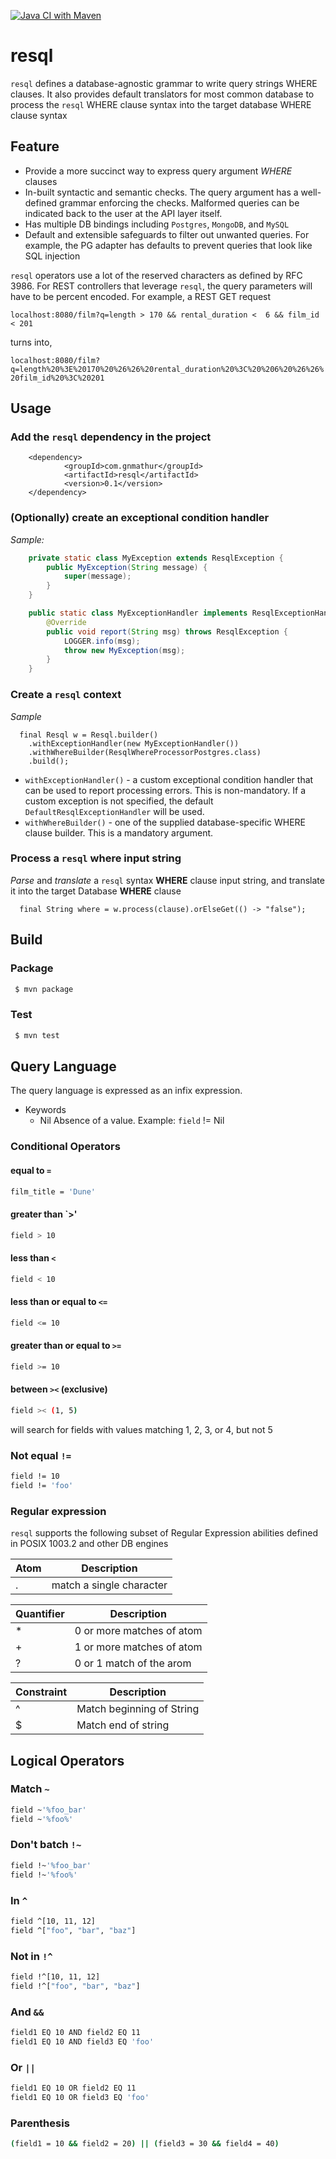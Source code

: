 [![Java CI with Maven](https://github.com/gnmathur/resql/actions/workflows/maven.yml/badge.svg?branch=main)](https://github.com/gnmathur/resql/actions/workflows/maven.yml)

# resql
`resql` defines a database-agnostic grammar to write query strings WHERE clauses. It also provides default translators for most common database to process the `resql` WHERE
clause syntax into the target database WHERE clause syntax

## Feature
* Provide a more succinct way to express query argument _WHERE_ clauses
* In-built syntactic and semantic checks. The query argument has a well-defined grammar enforcing the checks. Malformed queries can be indicated back to the user at the API layer itself.
* Has multiple DB bindings including `Postgres`, `MongoDB`, and `MySQL`
* Default and extensible safeguards to filter out unwanted queries. For example, the PG adapter has defaults to prevent queries that look like SQL injection

`resql` operators use a lot of the reserved characters as defined by RFC 3986. For REST controllers that leverage `resql`, the query parameters will have to be percent encoded. For example, a
REST GET request

`localhost:8080/film?q=length > 170 && rental_duration <  6 && film_id < 201`

turns into,

`localhost:8080/film?q=length%20%3E%20170%20%26%26%20rental_duration%20%3C%20%206%20%26%26%20film_id%20%3C%20201`

## Usage
### Add the `resql` dependency in the project

```
	<dependency>
			<groupId>com.gnmathur</groupId>
			<artifactId>resql</artifactId>
			<version>0.1</version>
	</dependency>
```

### (Optionally) create an exceptional condition handler
_Sample:_
```java
    private static class MyException extends ResqlException {
        public MyException(String message) {
            super(message);
        }
    }

    public static class MyExceptionHandler implements ResqlExceptionHandler {
        @Override
        public void report(String msg) throws ResqlException {
            LOGGER.info(msg);
            throw new MyException(msg);
        }
    }
```

### Create a `resql` context
_Sample_
```
  final Resql w = Resql.builder()
    .withExceptionHandler(new MyExceptionHandler())
    .withWhereBuilder(ResqlWhereProcessorPostgres.class)
    .build();
```

- `withExceptionHandler()` - a custom exceptional condition handler that can be used to report processing errors. This 
is non-mandatory. If a custom exception is not specified, the default `DefaultResqlExceptionHandler` will be used.
- `withWhereBuilder()` - one of the supplied database-specific WHERE clause builder. This is a mandatory
argument.

### Process a `resql` where input string
_Parse_ and _translate_ a `resql` syntax __WHERE__ clause input string, and translate it into the target Database __WHERE__ clause

```
  final String where = w.process(clause).orElseGet(() -> "false");
```

## Build

### Package
```bash
 $ mvn package
```

### Test
```bash
 $ mvn test
```

## Query Language
The query language is expressed as an infix expression.

* Keywords
    * Nil Absence of a value. Example: `field` != Nil

### Conditional Operators

#### equal to `=`
```bash
film_title = 'Dune'
```

#### greater than `>'
```bash
field > 10
```
#### less than `<`
```bash
field < 10
```
#### less than or equal to `<=`
```bash
field <= 10
```
#### greater than or equal to `>=`
```bash
field >= 10
```
#### between `><` (exclusive)
```bash
field >< (1, 5)
```
will search for fields with values matching 1, 2, 3, or 4, but not 5
### Not equal `!=`
```bash
field != 10
field != 'foo'
```

### Regular expression
`resql` supports the following subset of Regular Expression abilities defined in POSIX 1003.2 and other DB engines

| Atom        | Description              |
| ----------- | ------------------------ |
| .           | match a single character |


| Quantifier  | Description                               |
| ----------- | ----------------------------------------- |
| *           | 0 or more matches of atom                 |
| +           | 1 or more matches of atom                 |
| ?           | 0 or 1 match of the arom                  |

| Constraint | Description                |
| ---------- | -------------------------- |
| ^          | Match beginning of String  |
| $          | Match end of string        |

## Logical Operators

### Match `~`
```bash
field ~'%foo_bar'
field ~'%foo%'
```

### Don't batch `!~`
```bash
field !~'%foo_bar'
field !~'%foo%'
```

### In `^`
```bash
field ^[10, 11, 12]
field ^["foo", "bar", "baz"]
```

### Not in `!^`
```bash
field !^[10, 11, 12]
field !^["foo", "bar", "baz"]
```
### 
### And `&&`
```bash
field1 EQ 10 AND field2 EQ 11
field1 EQ 10 AND field3 EQ 'foo'
```
### Or `||`
```bash
field1 EQ 10 OR field2 EQ 11
field1 EQ 10 OR field3 EQ 'foo'
```

### Parenthesis 
```bash
(field1 = 10 && field2 = 20) || (field3 = 30 && field4 = 40)
```
